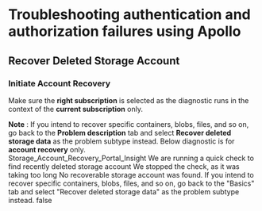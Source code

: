 <properties
pageTitle="Recover deleted Storage Account Account"
description="Recover deleted Storage Account Apollo Solutions"
ms.author="annayak"
displayOrder=""
articleId="e9b9f540-5337-43b1-9b8f-3a7460f4c2bb"
selfHelpType="Apollo"
resourceRequired="true"
supportTopicIds="5bea99a4-5ba9-8f06-ebb9-00ac608021d2,3ba0cdba-5c03-22bf-e777-7f1cc711153c,fa13d9a7-464b-667e-8eb7-1bd0c450476c,d4ac1605-dd7d-12be-317b-6a7210155d52"
productPesIds="15629,16459,16460,16598,16462,16461"
cloudEnvironments="public"
ownershipId="StorageMediaEdge_XStore"
/>

# Troubleshooting authentication and authorization failures using Apollo

## Recover Deleted Storage Account

### Initiate Account Recovery
Make sure the **right subscription** is selected as the diagnostic runs in the context of the **current subscription** only. 

**Note** : If you intend to recover specific containers, blobs, files, and so on, go back to the **Problem description** tab and select **Recover deleted storage data** as the problem subtype instead. Below diagnostic is for **account recovery** only.<br>
<insight>
  <symptomId>Storage_Account_Recovery_Portal_Insight</symptomId>
  <executionText>We are running a quick check to find recently deleted storage account</executionText>
  <timeoutText>We stopped the check, as it was taking too long</timeoutText>
  <noResultText>No recoverable storage account was found. If you intend to recover specific containers, blobs, files, and so on, go back to the "Basics" tab and select "Recover deleted storage data" as the problem subtype instead.</noResultText>
  <additionalInputsReq>false</additionalInputsReq>
</insight>
